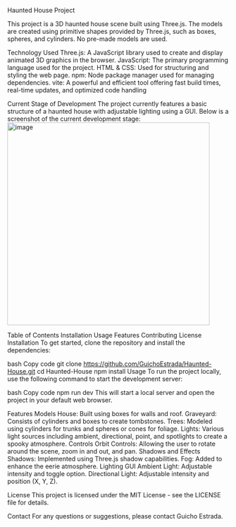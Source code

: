 Haunted House Project

This project is a 3D haunted house scene built using Three.js. The models are created using primitive shapes provided by Three.js, such as boxes, spheres, and cylinders. No pre-made models are used.

Technology Used
Three.js: A JavaScript library used to create and display animated 3D graphics in the browser.
JavaScript: The primary programming language used for the project.
HTML & CSS: Used for structuring and styling the web page.
npm: Node package manager used for managing dependencies.
vite: A powerful and efficient tool offering fast build times, real-time updates, and optimized code handling

Current Stage of Development
The project currently features a basic structure of a haunted house with adjustable lighting using a GUI. Below is a screenshot of the current development stage:
<img width="459" alt="image" src="https://github.com/GuichoEstrada/Haunted-House/assets/44462824/abf4c5d3-b781-43b1-bf9d-e1b77e20ae79">


Table of Contents
Installation
Usage
Features
Contributing
License
Installation
To get started, clone the repository and install the dependencies:

bash
Copy code
git clone https://github.com/GuichoEstrada/Haunted-House.git
cd Haunted-House
npm install
Usage
To run the project locally, use the following command to start the development server:

bash
Copy code
npm run dev
This will start a local server and open the project in your default web browser.

Features
Models
House: Built using boxes for walls and roof.
Graveyard: Consists of cylinders and boxes to create tombstones.
Trees: Modeled using cylinders for trunks and spheres or cones for foliage.
Lights: Various light sources including ambient, directional, point, and spotlights to create a spooky atmosphere.
Controls
Orbit Controls: Allowing the user to rotate around the scene, zoom in and out, and pan.
Shadows and Effects
Shadows: Implemented using Three.js shadow capabilities.
Fog: Added to enhance the eerie atmosphere.
Lighting GUI
Ambient Light: Adjustable intensity and toggle option.
Directional Light: Adjustable intensity and position (X, Y, Z).

License
This project is licensed under the MIT License - see the LICENSE file for details.

Contact
For any questions or suggestions, please contact Guicho Estrada.
